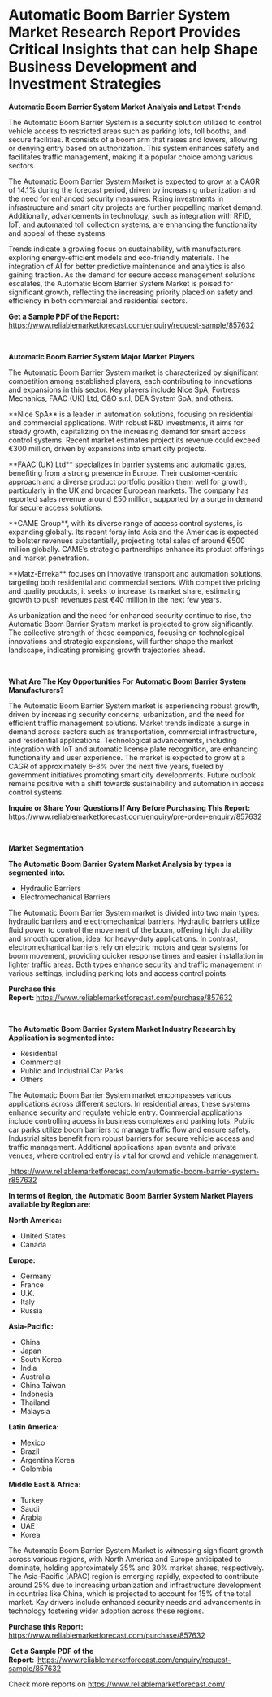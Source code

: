 <p><h1>Automatic Boom Barrier System Market Research Report Provides Critical Insights that can help Shape Business Development and Investment Strategies</h1></p><p><strong>Automatic Boom Barrier System Market Analysis and Latest Trends</strong></p>
<p><p>The Automatic Boom Barrier System is a security solution utilized to control vehicle access to restricted areas such as parking lots, toll booths, and secure facilities. It consists of a boom arm that raises and lowers, allowing or denying entry based on authorization. This system enhances safety and facilitates traffic management, making it a popular choice among various sectors.</p><p>The Automatic Boom Barrier System Market is expected to grow at a CAGR of 14.1% during the forecast period, driven by increasing urbanization and the need for enhanced security measures. Rising investments in infrastructure and smart city projects are further propelling market demand. Additionally, advancements in technology, such as integration with RFID, IoT, and automated toll collection systems, are enhancing the functionality and appeal of these systems.</p><p>Trends indicate a growing focus on sustainability, with manufacturers exploring energy-efficient models and eco-friendly materials. The integration of AI for better predictive maintenance and analytics is also gaining traction. As the demand for secure access management solutions escalates, the Automatic Boom Barrier System Market is poised for significant growth, reflecting the increasing priority placed on safety and efficiency in both commercial and residential sectors.</p></p>
<p><strong>Get a Sample PDF of the Report:&nbsp;</strong> <a href="https://www.reliablemarketforecast.com/enquiry/request-sample/857632?utm_campaign=2393&utm_medium=2&utm_source=Github&utm_content=ia&utm_term=09042025&utm_id=automatic-boom-barrier-system">https://www.reliablemarketforecast.com/enquiry/request-sample/857632</a></p>
<p>&nbsp;</p>
<p><strong>Automatic Boom Barrier System Major Market Players</strong></p>
<p><p>The Automatic Boom Barrier System market is characterized by significant competition among established players, each contributing to innovations and expansions in this sector. Key players include Nice SpA, Fortress Mechanics, FAAC (UK) Ltd, O&O s.r.l, DEA System SpA, and others.</p><p>**Nice SpA** is a leader in automation solutions, focusing on residential and commercial applications. With robust R&D investments, it aims for steady growth, capitalizing on the increasing demand for smart access control systems. Recent market estimates project its revenue could exceed €300 million, driven by expansions into smart city projects.</p><p>**FAAC (UK) Ltd** specializes in barrier systems and automatic gates, benefiting from a strong presence in Europe. Their customer-centric approach and a diverse product portfolio position them well for growth, particularly in the UK and broader European markets. The company has reported sales revenue around £50 million, supported by a surge in demand for secure access solutions.</p><p>**CAME Group**, with its diverse range of access control systems, is expanding globally. Its recent foray into Asia and the Americas is expected to bolster revenues substantially, projecting total sales of around €500 million globally. CAME’s strategic partnerships enhance its product offerings and market penetration.</p><p>**Matz-Erreka** focuses on innovative transport and automation solutions, targeting both residential and commercial sectors. With competitive pricing and quality products, it seeks to increase its market share, estimating growth to push revenues past €40 million in the next few years.</p><p>As urbanization and the need for enhanced security continue to rise, the Automatic Boom Barrier System market is projected to grow significantly. The collective strength of these companies, focusing on technological innovations and strategic expansions, will further shape the market landscape, indicating promising growth trajectories ahead.</p></p>
<p>&nbsp;</p>
<p><strong>What Are The Key Opportunities For Automatic Boom Barrier System Manufacturers?</strong></p>
<p><p>The Automatic Boom Barrier System market is experiencing robust growth, driven by increasing security concerns, urbanization, and the need for efficient traffic management solutions. Market trends indicate a surge in demand across sectors such as transportation, commercial infrastructure, and residential applications. Technological advancements, including integration with IoT and automatic license plate recognition, are enhancing functionality and user experience. The market is expected to grow at a CAGR of approximately 6-8% over the next five years, fueled by government initiatives promoting smart city developments. Future outlook remains positive with a shift towards sustainability and automation in access control systems.</p></p>
<p><strong>Inquire or Share Your Questions If Any Before Purchasing This Report:</strong> <a href="https://www.reliablemarketforecast.com/enquiry/pre-order-enquiry/857632?utm_campaign=2393&utm_medium=2&utm_source=Github&utm_content=ia&utm_term=09042025&utm_id=automatic-boom-barrier-system">https://www.reliablemarketforecast.com/enquiry/pre-order-enquiry/857632</a></p>
<p>&nbsp;</p>
<p><strong>Market Segmentation</strong></p>
<p><strong>The Automatic Boom Barrier System Market Analysis by types is segmented into:</strong></p>
<p><ul><li>Hydraulic Barriers</li><li>Electromechanical Barriers</li></ul></p>
<p><p>The Automatic Boom Barrier System market is divided into two main types: hydraulic barriers and electromechanical barriers. Hydraulic barriers utilize fluid power to control the movement of the boom, offering high durability and smooth operation, ideal for heavy-duty applications. In contrast, electromechanical barriers rely on electric motors and gear systems for boom movement, providing quicker response times and easier installation in lighter traffic areas. Both types enhance security and traffic management in various settings, including parking lots and access control points.</p></p>
<p><strong>Purchase this Report:&nbsp;</strong><a href="https://www.reliablemarketforecast.com/purchase/857632?utm_campaign=2393&utm_medium=2&utm_source=Github&utm_content=ia&utm_term=09042025&utm_id=automatic-boom-barrier-system">https://www.reliablemarketforecast.com/purchase/857632</a></p>
<p>&nbsp;</p>
<p><strong>The Automatic Boom Barrier System Market Industry Research by Application is segmented into:</strong></p>
<p><ul><li>Residential</li><li>Commercial</li><li>Public and Industrial Car Parks</li><li>Others</li></ul></p>
<p><p>The Automatic Boom Barrier System market encompasses various applications across different sectors. In residential areas, these systems enhance security and regulate vehicle entry. Commercial applications include controlling access in business complexes and parking lots. Public car parks utilize boom barriers to manage traffic flow and ensure safety. Industrial sites benefit from robust barriers for secure vehicle access and traffic management. Additional applications span events and private venues, where controlled entry is vital for crowd and vehicle management.</p></p>
<p><a href="https://www.reliablemarketforecast.com/automatic-boom-barrier-system-r857632?utm_campaign=2393&utm_medium=2&utm_source=Github&utm_content=ia&utm_term=09042025&utm_id=automatic-boom-barrier-system">&nbsp;https://www.reliablemarketforecast.com/automatic-boom-barrier-system-r857632</a></p>
<p><strong>In terms of Region, the Automatic Boom Barrier System Market Players available by Region are:</strong></p>
<p>
    <p> <strong> North America: </strong>
        <ul>
            <li>United States</li>
            <li>Canada</li>
        </ul>
        </p> 
    <p> <strong> Europe: </strong>
        <ul>
            <li>Germany</li>
            <li>France</li>
            <li>U.K.</li>
            <li>Italy</li>
            <li>Russia</li>
        </ul>
        </p> 
    <p> <strong> Asia-Pacific: </strong>
        <ul>
            <li>China</li>
            <li>Japan</li>
            <li>South Korea</li>
            <li>India</li>
            <li>Australia</li>
            <li>China Taiwan</li>
            <li>Indonesia</li>
            <li>Thailand</li>
            <li>Malaysia</li>
        </ul>
        </p> 
    <p> <strong> Latin America: </strong>
        <ul>
            <li>Mexico</li>
            <li>Brazil</li>
            <li>Argentina Korea</li>
            <li>Colombia</li>
        </ul>
        </p> 
    <p> <strong> Middle East & Africa: </strong>
        <ul>
            <li>Turkey</li>
            <li>Saudi</li>
            <li>Arabia</li>
            <li>UAE</li>
            <li>Korea</li>
        </ul>
    </p>
    </p>
<p><p>The Automatic Boom Barrier System Market is witnessing significant growth across various regions, with North America and Europe anticipated to dominate, holding approximately 35% and 30% market shares, respectively. The Asia-Pacific (APAC) region is emerging rapidly, expected to contribute around 25% due to increasing urbanization and infrastructure development in countries like China, which is projected to account for 15% of the total market. Key drivers include enhanced security needs and advancements in technology fostering wider adoption across these regions.</p></p>
<p><strong>Purchase this Report: </strong><a href="https://www.reliablemarketforecast.com/purchase/857632?utm_campaign=2393&utm_medium=2&utm_source=Github&utm_content=ia&utm_term=09042025&utm_id=automatic-boom-barrier-system">https://www.reliablemarketforecast.com/purchase/857632</a></p>
<p>&nbsp;<strong>Get a Sample PDF of the Report:&nbsp;&nbsp;</strong><a href="https://www.reliablemarketforecast.com/enquiry/request-sample/857632?utm_campaign=2393&utm_medium=2&utm_source=Github&utm_content=ia&utm_term=09042025&utm_id=automatic-boom-barrier-system">https://www.reliablemarketforecast.com/enquiry/request-sample/857632</a></p>
<p><strong></strong></p>
<p>Check more reports on <a href="https://www.reliablemarketforecast.com/?utm_campaign=2393&utm_medium=2&utm_source=Github&utm_content=ia&utm_term=09042025&utm_id=automatic-boom-barrier-system">https://www.reliablemarketforecast.com/</a></p>